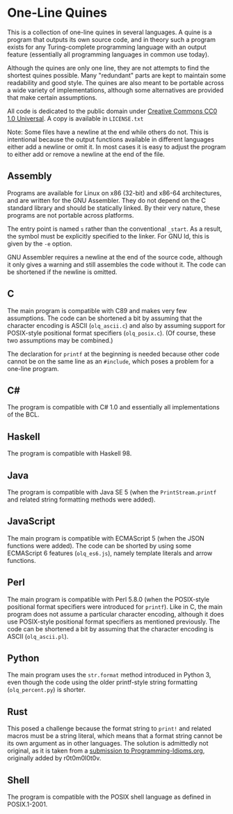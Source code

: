 # One-Line Quines

This is a collection of one-line quines in several languages. A quine is a program that outputs its own source code, and in theory such a program exists for any Turing-complete programming language with an output feature (essentially all programming languages in common use today).

Although the quines are only one line, they are not attempts to find the shortest quines possible. Many "redundant" parts are kept to maintain some readability and good style. The quines are also meant to be portable across a wide variety of implementations, although some alternatives are provided that make certain assumptions.

All code is dedicated to the public domain under [Creative Commons CC0 1.0 Universal](https://creativecommons.org/publicdomain/zero/1.0/). A copy is available in `LICENSE.txt`

Note: Some files have a newline at the end while others do not. This is intentional because the output functions available in different languages either add a newline or omit it. In most cases it is easy to adjust the program to either add or remove a newline at the end of the file.

## Assembly

Programs are available for Linux on x86 (32-bit) and x86-64 architectures, and are written for the GNU Assembler. They do not depend on the C standard library and should be statically linked. By their very nature, these programs are not portable across platforms.

The entry point is named `s` rather than the conventional `_start`. As a result, the symbol must be explicitly specified to the linker. For GNU ld, this is given by the `-e` option.

GNU Assembler requires a newline at the end of the source code, although it only gives a warning and still assembles the code without it. The code can be shortened if the newline is omitted.

## C

The main program is compatible with C89 and makes very few assumptions. The code can be shortened a bit by assuming that the character encoding is ASCII (`olq_ascii.c`) and also by assuming support for POSIX-style positional format specifiers (`olq_posix.c`). (Of course, these two assumptions may be combined.)

The declaration for `printf` at the beginning is needed because other code cannot be on the same line as an `#include`, which poses a problem for a one-line program.

## C#

The program is compatible with C# 1.0 and essentially all implementations of the BCL.

## Haskell

The program is compatible with Haskell 98.

## Java

The program is compatible with Java SE 5 (when the `PrintStream.printf` and related string formatting methods were added).

## JavaScript

The main program is compatible with ECMAScript 5 (when the JSON functions were added). The code can be shorted by using some ECMAScript 6 features (`olq_es6.js`), namely template literals and arrow functions.

## Perl

The main program is compatible with Perl 5.8.0 (when the POSIX-style positional format specifiers were introduced for `printf`). Like in C, the main program does not assume a particular character encoding, although it does use POSIX-style positional format specifiers as mentioned previously. The code can be shortened a bit by assuming that the character encoding is ASCII (`olq_ascii.pl`).

## Python

The main program uses the `str.format` method introduced in Python 3, even though the code using the older printf-style string formatting (`olq_percent.py`) is shorter.

## Rust

This posed a challenge because the format string to `print!` and related macros must be a string literal, which means that a format string cannot be its own argument as in other languages. The solution is admittedly not original, as it is taken from a [submission to Programming-Idioms.org](https://www.programming-idioms.org/idiom/182/quine-program/4063/rust), originally added by r0t0m0l0t0v.

## Shell

The program is compatible with the POSIX shell language as defined in POSIX.1-2001.
